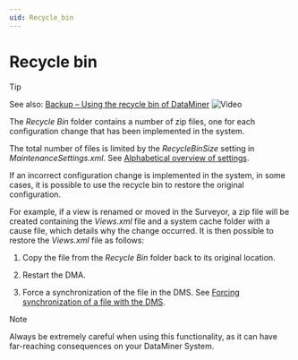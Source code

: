 ```yaml
---
uid: Recycle_bin
---
```


# Recycle bin

> [!TIP]
> See also:
> [Backup – Using the recycle bin of DataMiner](https://community.dataminer.services/video/backup-using-the-recycle-bin-of-dataminer/) ![Video](~/user-guide/images/video_Duo.png)

The *Recycle Bin* folder contains a number of zip files, one for each configuration change that has been implemented in the system.

The total number of files is limited by the *RecycleBinSize* setting in *MaintenanceSettings.xml*. See [Alphabetical overview of settings](xref:MaintenanceSettings_xml#alphabetical-overview-of-settings).

If an incorrect configuration change is implemented in the system, in some cases, it is possible to use the recycle bin to restore the original configuration.

For example, if a view is renamed or moved in the Surveyor, a zip file will be created containing the *Views.xml* file and a system cache folder with a cause file, which details why the change occurred. It is then possible to restore the *Views.xml* file as follows:

1. Copy the file from the *Recycle Bin* folder back to its original location.

1. Restart the DMA.

1. Force a synchronization of the file in the DMS. See [Forcing synchronization of a file with the DMS](xref:Synchronizing_data_between_DataMiner_Agents#forcing-synchronization-of-a-file-with-the-dms).

> [!NOTE]
> Always be extremely careful when using this functionality, as it can have far-reaching consequences on your DataMiner System.
